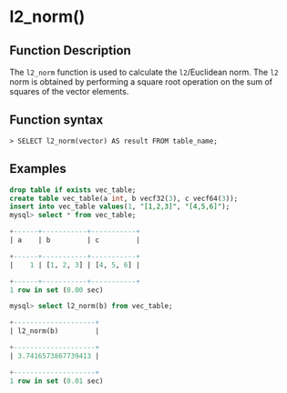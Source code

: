 # **l2_norm()**

## **Function Description**

The `l2_norm` function is used to calculate the `l2`/Euclidean norm. The `l2` norm is obtained by performing a square root operation on the sum of squares of the vector elements.

## **Function syntax**

```
> SELECT l2_norm(vector) AS result FROM table_name;
```

## **Examples**

```sql
drop table if exists vec_table;
create table vec_table(a int, b vecf32(3), c vecf64(3));
insert into vec_table values(1, "[1,2,3]", "[4,5,6]");
mysql> select * from vec_table;

+------+-----------+-----------+
| a    | b         | c         |

+------+-----------+-----------+
|    1 | [1, 2, 3] | [4, 5, 6] |

+------+-----------+-----------+
1 row in set (0.00 sec)

mysql> select l2_norm(b) from vec_table;

+--------------------+
| l2_norm(b)         |

+--------------------+
| 3.7416573867739413 |

+--------------------+
1 row in set (0.01 sec)
```
